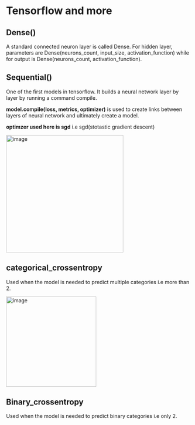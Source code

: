 # Tensorflow and more

## Dense()
A standard connected neuron layer is called Dense. For hidden layer, parameters are Dense(neurons_count, input_size, activation_function) while for output is 
Dense(neurons_count, activation_function).

## Sequential()
One of the first models in tensorflow. It builds a neural network layer by layer by running a command compile.

**model.compile(loss, metrics, optimizer)** is used to create links between layers of neural network and ultimately create a model.

**optimzer used here is sgd** i.e sgd(stotastic gradient descent)

<img width="320" alt="image" src="https://github.com/AbdulHadi806/Machine-learning-Basic-notes/assets/113926529/27f9b346-59a7-42b8-8dd1-81e74fd0c218">

## categorical_crossentropy
Used when the model is needed to predict multiple categories i.e more than 2.

<img width="246" alt="image" src="https://github.com/AbdulHadi806/Machine-learning-Basic-notes/assets/113926529/a70c9c5d-f41b-4d38-8dc3-2c47f88e3da6">

## Binary_crossentropy

Used when the model is needed to predict binary categories i.e only 2.
